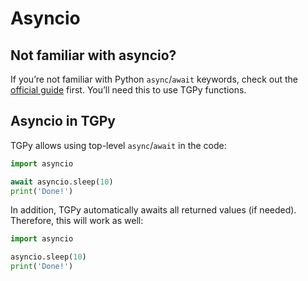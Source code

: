 # Asyncio

## Not familiar with asyncio?

If you’re not familiar with Python `async`/`await` keywords, check out the [official guide](https://docs.python.org/3/library/asyncio-task.html) first. You’ll need this to use TGPy functions.

## Asyncio in TGPy

TGPy allows using top-level `async`/`await` in the code:

```python
import asyncio

await asyncio.sleep(10)
print('Done!')
```


In addition, TGPy automatically awaits all returned values (if needed). Therefore, this will work as well:

```python
import asyncio

asyncio.sleep(10)
print('Done!')
```
